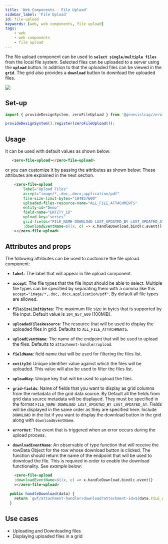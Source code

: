 ```yaml
---
title: 'Web Components - File Upload'
sidebar_label: 'File Upload'
id: file-upload
keywords: [web, web components, file upload]
tags:
    - web
    - web components
    - file upload
---
```


The file upload component can be used to **`select single/multiple files`** from the local file system.  Selected files can be uploaded to a server using the **`upload`** button. In addition to that the uploaded files can be viewed in the **`grid`**. The grid also provides a **`download`** button to download the uploaded files.

![](/img/file-upload-component.PNG)

## Set-up

```ts
import { provideDesignSystem, zeroFileUpload } from '@genesislcap/zero-design-system';

provideDesignSystem().register(zeroFileUpload());
```

## Usage
It can be used with default values as shown below:

```html title="Basic example"
   <zero-file-upload></zero-file-upload>
```
or you can customize it by passing the attributes as shown below: These attributes are explained in the next section.

```html title="Customized example"
    <zero-file-upload
        label="Upload Files"
        accept="image/*,.doc,.docx,application/pdf"
        file-size-limit-bytes="104857600"
        uploaded-files-resource-name="ALL_FILE_ATTACHMENTS"
        entity-id="Demo"
        field-name="ENTITY_ID"
        upload-key="series"
        grid-fields="FILE_NAME DOWNLOAD LAST_UPDATED_BY LAST_UPDATED_AT"
        :downloadEventName=${(x, c) => x.handleDownload.bind(c.event)}
    ></zero-file-upload>
```

## Attributes and props
The following attributes can be used to customize the file upload component:

- **`label`**: The label that will appear in file upload component. 
- **`accept`**: The file types that the file input should be able to select. Multiple file types can be specified by separating them with a comma like this `accept="image/*,.doc,.docx,application/pdf"`. By default all file types are allowed.

- **`fileSizeLimitBytes`**: The maximum file size in bytes that is supported by file input. Default value is `104_857_600` (100MiB).

- **`uploadedFilesResource`**: The resource that will be used to display the uploaded files in grid. Defaults to `ALL_FILE_ATTACHMENTS`.

- **`uploadEventName`**: The name of the endpoint that will be used to upload the files. Defaults to `attachment-handler/upload`.

- **`fieldName`**: field name that will be used for filtering the files list.

- **`entityId`**: Unique identifier value against which the files will be uploaded. This value will also be used to filter the files list.

- **`uploadKey`**: Unique key that will be used to upload the files.

- **`grid-fields`**: Name of fields that you want to display as grid columns from the metadata of the grid data source. By Default all the fields from grid data source metadata will be displayed. They must be specified in the format `FILE_NAME DOWNLOAD LAST_UPDATED_BY LAST_UPDATED_AT`. Fields will be displayed in the same order as they are specified here. Include `DOWNLOAD` in the list if you want to display the download button in the grid along with `downloadEventName`.

- **`errorOut`**: The event that is triggered when an error occurs during the upload process.

- **`downloadEventName`**: An observable of type function that will receive the rowData Object for the row whose download button is clicked. The function should return the name of the endpoint that will be used to download the file. This is required in order to enable the download functionality. See *example* below: 
```html
    <zero-file-upload 
    :downloadEventName=${(x, c) => x.handleDownload.bind(c.event)}
    ></zero-file-upload>
```
```ts {5}
  public handleDownload(data) {
    return `gwf/attachment-handler/download?attachment-id=${data.FILE_ATTACHMENT_ID}`;
  }
```
## Use cases

* Uploading and Downloading files
* Displaying uploaded files in a grid

